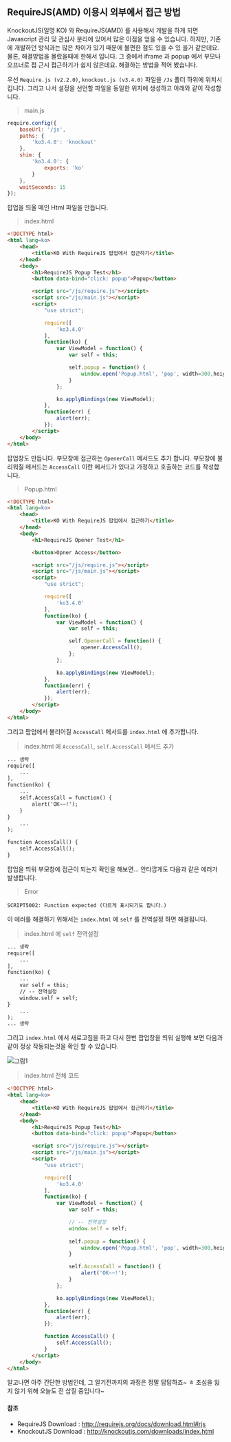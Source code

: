 ## RequireJS(AMD) 이용시 외부에서 접근 방법

KnockoutJS(일명 KO) 와 RequireJS(AMD) 를 사용해서 개발을 하게 되면 Javascript 관리 및 관심사 분리에 있어서
많은 이점을 얻을 수 있습니다. 하지만, 기존에 개발하던 방식과는 많은 차이가 있기 때문에 불편한 점도 있을 수 있
을거 같은데요. 물론, 해결방법을 몰랐을때에 한해서 입니다. 그 중에서 iframe 과 popup 에서 부모나 오프너로 접
근시 접근하기가 쉽지 않은데요. 해결하는 방법을 적어 봤습니다.

우선 `Require.js (v2.2.0)`, `knockout.js (v3.4.0)` 파일을 `/Js` 폴더 하위에 위치시킵니다. 그리고 나서 
설정을 선언할 파일을 동일한 위치에 생성하고 아래와 같이 작성합니다.

> main.js

```Javascript
require.config({
    baseUrl: '/js',
    paths: {
        'ko3.4.0': 'knockout'
    },
    shim: {
        'ko3.4.0': {
            exports: 'ko'
        }
    },
    waitSeconds: 15
});
```   

팝업을 띄울 메인 Html 파일을 만듭니다.

> index.html

```Html
<!DOCTYPE html>
<html lang=ko>
    <head>
        <title>KO With RequireJS 팝업에서 접근하기</title>
    </head>
    <body>
        <h1>RequireJS Popup Test</h1>
        <button data-bind="click: popup">Popup</button>

        <script src="/js/require.js"></script>
        <script src="/js/main.js"></script>
        <script>
            "use strict";

            require([
                'ko3.4.0'
            ],
            function(ko) {
                var ViewModel = function() {
                    var self = this;

                    self.popup = function() {
                        window.open('Popup.html', 'pop', width=300,height=200');
                    }
                };

                ko.applyBindings(new ViewModel);
            },
            function(err) {
                alert(err);
            });
        </script>
    </body>
</html>
```

팝업창도 만듭니다. 부모창에 접근하는 `OpenerCall` 메서드도 추가 합니다. 부모창에 불리워질 메서드는 `AccessCall`
이란 메서드가 있다고 가정하고 호출하는 코드를 작성합니다.

> Popup.html

```Html
<!DOCTYPE html>
<html lang=ko>
    <head>
        <title>KO With RequireJS 팝업에서 접근하기</title>
    </head>
    <body>
        <h1>RequireJS Opener Test</h1>

        <button>Opner Access</button>

        <script src="/js/require.js"></script>
        <script src="/js/main.js"></script>
        <script>
            "use strict";

            require([
                'ko3.4.0'
            ],
            function(ko) {
                var ViewModel = function() {
                    var self = this;

                    self.OpenerCall = function() {
                        opener.AccessCall();
                    };
                };

                ko.applyBindings(new ViewModel);
            },
            function(err) {
                alert(err);
            });
        </script>
    </body>
</html>    
```

그리고 팝업에서 불리어질 `AccessCall` 메서드를 `index.html` 에 추가합니다.

> index.html 에 `AccessCall`, `self.AccessCall` 메서드 추가

```Html
... 생략
require([    
    ...
],
function(ko) {
    ...
    self.AccessCall = function() {
        alert('OK~~!');
    }
}
    ...
);

function AccessCall() {
    self.AccessCall();
}
```

팝업을 띄워 부모창에 접근이 되는지 확인을 해보면... 안타깝게도 다음과 같은 에러가 발생합니다.

> Error

```Text
SCRIPT5002: Function expected (다르게 표시되기도 합니다.)
```

이 에러를 해결하기 위해서는 `index.html` 에 `self` 를 전역설정 하면 해결됩니다.

> index.html 에 `self` 전역설정

```Html
... 생략
require([    
    ...
],
function(ko) {
    ...
    var self = this;
    // -- 전역설정
    window.self = self;
}
    ...
);
... 생략
```

그리고 `index.html` 에서 새로고침을 하고 다시 한번 팝업창을 띄워 실행해 보면 다음과 같이 정상 작동되는것을 확인
할 수 있습니다.

![그림1](http://i.imgur.com/LA18EJ6.png) 

> index.html 전체 코드

```Html
<!DOCTYPE html>
<html lang=ko>
    <head>
        <title>KO With RequireJS 팝업에서 접근하기</title>
    </head>
    <body>
        <h1>RequireJS Popup Test</h1>
        <button data-bind="click: popup">Popup</button>

        <script src="/js/require.js"></script>
        <script src="/js/main.js"></script>
        <script>
            "use strict";

            require([
                'ko3.4.0'
            ],
            function(ko) {
                var ViewModel = function() {
                    var self = this;

                    // -- 전역설정
                    window.self = self;
                    
                    self.popup = function() {
                        window.open('Popup.html', 'pop', width=300,height=200');
                    }

                    self.AccessCall = function() {
                        alert('OK~~!');
                    }
                };

                ko.applyBindings(new ViewModel);
            },
            function(err) {
                alert(err);
            });

            function AccessCall() {
                self.AccessCall();
            }
        </script>
    </body>
</html>
```

알고나면 아주 간단한 방법인데, 그 알기전까지의 과정은 정말 답답하죠~ ㅎ 초심을 잃지
않기 위해 오늘도 전 삽질 중입니다~

#### 참조
- RequireJS Download : <a href='http://requirejs.org/docs/download.html#rjs' target="_blank">http://requirejs.org/docs/download.html#rjs</a>
- KnockoutJS Download : <a href='http://knockoutjs.com/downloads/index.html' target="_blank">http://knockoutjs.com/downloads/index.html</a>